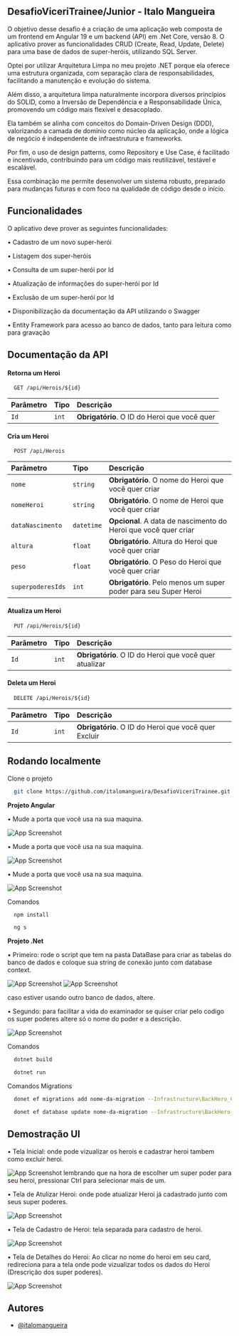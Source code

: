 
## DesafioViceriTrainee/Junior - Italo Mangueira 

O objetivo desse desafio é a criação de uma aplicação web composta de um frontend em Angular 19
e um backend (API) em .Net Core, versão 8. O aplicativo prover as
funcionalidades CRUD (Create, Read, Update, Delete) para uma base de dados de super-heróis, utilizando SQL Server. 

Optei por utilizar Arquitetura Limpa no meu projeto .NET porque ela oferece uma estrutura organizada, com separação clara de responsabilidades, facilitando a manutenção e evolução do sistema.

Além disso, a arquitetura limpa naturalmente incorpora diversos princípios do SOLID, como a Inversão de Dependência e a Responsabilidade Única, promovendo um código mais flexível e desacoplado.

Ela também se alinha com conceitos do Domain-Driven Design (DDD), valorizando a camada de domínio como núcleo da aplicação, onde a lógica de negócio é independente de infraestrutura e frameworks.

Por fim, o uso de design patterns, como Repository e Use Case, é facilitado e incentivado, contribuindo para um código mais reutilizável, testável e escalável.

Essa combinação me permite desenvolver um sistema robusto, preparado para mudanças futuras e com foco na qualidade de código desde o início.

## Funcionalidades

O aplicativo deve prover as seguintes funcionalidades:

• Cadastro de um novo super-herói

• Listagem dos super-heróis

• Consulta de um super-herói por Id

• Atualização de informações do super-herói por Id

• Exclusão de um super-herói por Id

• Disponibilização da documentação da API utilizando o Swagger

• Entity Framework para acesso ao banco de dados, tanto para leitura como para gravação
## Documentação da API

#### Retorna um Heroi

```http
  GET /api/Herois/${id}
```

| Parâmetro   | Tipo       | Descrição                                   |
| :---------- | :--------- | :------------------------------------------ |
| `Id`      | `int` | **Obrigatório**. O ID do Heroi que você quer |

#### Cria um Heroi
```http
  POST /api/Herois
```

| Parâmetro   | Tipo       | Descrição                                   |
| :---------- | :--------- | :------------------------------------------ |
| `nome`      | `string` | **Obrigatório**. O nome do Heroi que você quer criar |
| `nomeHeroi`      | `string` | **Obrigatório**. O nome de Heroi que você quer criar |
| `dataNascimento`      | `datetime` | **Opcional**. A data de nascimento do Heroi que você quer criar |
| `altura`      | `float` | **Obrigatório**. Altura do Heroi que você quer criar |
| `peso`      | `float` | **Obrigatório**. O Peso do Heroi que você quer criar |
| `superpoderesIds`      | `int` | **Obrigatório**. Pelo menos um super poder para seu Super Heroi |


#### Atualiza um Heroi
```http
  PUT /api/Herois/${id}
```

| Parâmetro   | Tipo       | Descrição                                   |
| :---------- | :--------- | :------------------------------------------ |
| `Id`      | `int` | **Obrigatório**. O ID do Heroi que você quer atualizar |

#### Deleta um Heroi
```http
  DELETE /api/Herois/${id}
```

| Parâmetro   | Tipo       | Descrição                                   |
| :---------- | :--------- | :------------------------------------------ |
| `Id`      | `int` | **Obrigatório**. O ID do Heroi que você quer Excluir |






## Rodando localmente

Clone o projeto

```bash
  git clone https://github.com/italomangueira/DesafioViceriTrainee.git
```
**Projeto Angular**

• Mude a porta que você usa na sua maquina.

![App Screenshot](/assets/Cors.png)

• Mude a porta que você usa na sua maquina.

![App Screenshot](/assets/HeroServiceUrlApi.png)

• Mude a porta que você usa na sua maquina.

![App Screenshot](/assets/SuperPoderServiceUrlAPI.png)

Comandos

```bash
  npm install
```

```bash
  ng s
```

**Projeto .Net**

• Primeiro: rode o script que tem na pasta DataBase para criar as tabelas do banco de dados e coloque sua string de conexão junto com database context.

![App Screenshot](/assets/Connectionstring.png)
![App Screenshot](/assets/DbcontextSlqServer.png)

caso estiver usando outro banco de dados, altere.

• Segundo: para facilitar a vida do examinador se quiser criar pelo codigo os super poderes altere só o nome do poder e a descrição.

![App Screenshot](/assets/CriarSuperPoderes.png)

Comandos

```bash
  dotnet build
```
```bash
  dotnet run
```

Comandos Migrations

```bash
  donet ef migrations add nome-da-migration --Infrastructure\BackHero_CRUD.Infrastructure --startup-project API\BackHero_CRUD.API
```
```bash
  donet ef database update nome-da-migration --Infrastructure\BackHero_CRUD.Infrastructure --startup-project API\BackHero_CRUD.API
```


## Demostração UI

• Tela Inicial: onde pode vizualizar os herois e cadastrar heroi tambem como excluir heroi.

![App Screenshot](/assets/Home.png)
lembrando que na hora de escolher um super poder para seu heroi, pressionar Ctrl para selecionar mais de um.

• Tela de Atulizar Heroi: onde pode atualizar Heroi já cadastrado junto com seus super poderes.

![App Screenshot](/assets/AtualizarHeroi.png)

• Tela de Cadastro de Heroi: tela separada para cadastro de heroi.

![App Screenshot](/assets/AtualizarHeroi.png)

• Tela de Detalhes do Heroi: Ao clicar no nome do heroi em seu card, redireciona para a tela onde pode vizualizar todos os dados do Heroi (Drescrição dos super poderes).

![App Screenshot](/assets/DetalhesHeroi.png)


## Autores

- [@italomangueira](https://github.com/italomangueira)

